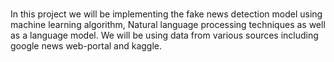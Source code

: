 ###

In this project we will be implementing the fake news detection model using
machine learning algorithm, Natural language processing techniques as well as a language model.
We will be using data from various sources including google news web-portal and kaggle.

###
